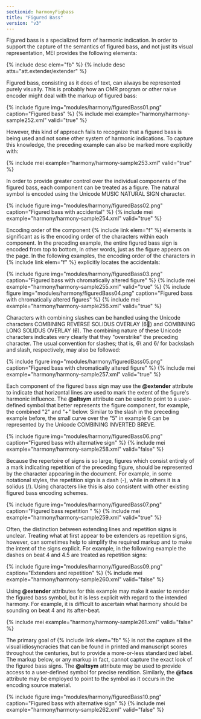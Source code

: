 ```yaml
---
sectionid: harmonyFigbass
title: "Figured Bass"
version: "v3"
---
```


Figured bass is a specialized form of harmonic indication. In order to support the capture of the semantics of figured bass, and not just its visual representation, MEI provides the following elements:

{% include desc elem="fb" %} 
{% include desc atts="att.extender/extender" %} 

Figured bass, consisting as it does of text, can always be represented purely visually. This is probably how an OMR program or other naive encoder might deal with the markup of figured bass:

{% include figure img="modules/harmony/figuredBass01.png" caption="Figured bass" %}
{% include mei example="harmony/harmony-sample252.xml" valid="true" %}

However, this kind of approach fails to recognize that a figured bass is being used and not some other system of harmonic indications. To capture this knowledge, the preceding example can also be marked more explicitly with:

{% include mei example="harmony/harmony-sample253.xml" valid="true" %}

In order to provide greater control over the individual components of the figured bass, each component can be treated as a figure. The natural symbol is encoded using the Unicode MUSIC NATURAL SIGN character.

{% include figure img="modules/harmony/figuredBass02.png" caption="Figured bass with accidental" %}
{% include mei example="harmony/harmony-sample254.xml" valid="true" %}

Encoding order of the component {% include link elem="f" %} elements is significant as is the encoding order of the characters within each component. In the preceding example, the entire figured bass sign is encoded from top to bottom, in other words, just as the figure appears on the page. In the following examples, the encoding order of the characters in {% include link elem="f" %} explicitly locates the accidentals:

{% include figure img="modules/harmony/figuredBass03.png" caption="Figured bass with chromatically altered figure" %}
{% include mei example="harmony/harmony-sample255.xml" valid="true" %}
{% include figure img="modules/harmony/figuredBass04.png" caption="Figured bass with chromatically altered figures" %}
{% include mei example="harmony/harmony-sample256.xml" valid="true" %}

Characters with combining slashes can be handled using the Unicode characters COMBINING REVERSE SOLIDUS OVERLAY (6⃥) and COMBINING LONG SOLIDUS OVERLAY (6̸). The combining nature of these Unicode characters indicates very clearly that they "overstrike" the preceding character. The usual convention for slashes; that is, 6\ and 6/ for backslash and slash, respectively, may also be followed:

{% include figure img="modules/harmony/figuredBass05.png" caption="Figured bass with chromatically altered figure" %}
{% include mei example="harmony/harmony-sample257.xml" valid="true" %}

Each component of the figured bass sign may use the **@extender** attribute to indicate that horizontal lines are used to mark the extent of the figure's harmonic influence. The **@altsym** attribute can be used to point to a user-defined symbol that better represents the figure component, for example, the combined "2" and "+" below. Similar to the slash in the preceding example before, the small curve over the "5" in example 6 can be represented by the Unicode COMBINING INVERTED BREVE.

{% include figure img="modules/harmony/figuredBass06.png" caption="Figured bass with alternative sign" %}
{% include mei example="harmony/harmony-sample258.xml" valid="false" %}

Because the repertoire of signs is so large, figures which consist entirely of a mark indicating repetition of the preceding figure, should be represented by the character appearing in the document. For example, in some notational styles, the repetition sign is a dash (-), while in others it is a solidus (/). Using characters like this is also consistent with other existing figured bass encoding schemes.

{% include figure img="modules/harmony/figuredBass07.png" caption="Figured bass repetition " %}
{% include mei example="harmony/harmony-sample259.xml" valid="true" %}

Often, the distinction between extending lines and repetition signs is unclear. Treating what at first appear to be extenders as repetition signs, however, can sometimes help to simplify the required markup and to make the intent of the signs explicit. For example, in the following example the dashes on beat 4 and 4.5 are treated as repetition signs:

{% include figure img="modules/harmony/figuredBass09.png" caption="Extenders and repetition" %}
{% include mei example="harmony/harmony-sample260.xml" valid="false" %}

Using **@extender** attributes for this example may make it easier to render the figured bass symbol, but it is less explicit with regard to the intended harmony. For example, it is difficult to ascertain what harmony should be sounding on beat 4 and its after-beat.

{% include mei example="harmony/harmony-sample261.xml" valid="false" %}

The primary goal of {% include link elem="fb" %} is not the capture all the visual idiosyncracies that can be found in printed and manuscript scores throughout the centuries, but to provide a more-or-less standardized label. The markup below, or any markup in fact, cannot capture the exact look of the figured bass signs. The **@altsym** attribute may be used to provide access to a user-defined symbol for precise rendition. Similarly, the **@facs** attribute may be employed to point to the symbol as it occurs in the encoding source material.

{% include figure img="modules/harmony/figuredBass10.png" caption="Figured bass with alternative sign" %}
{% include mei example="harmony/harmony-sample262.xml" valid="false" %}
